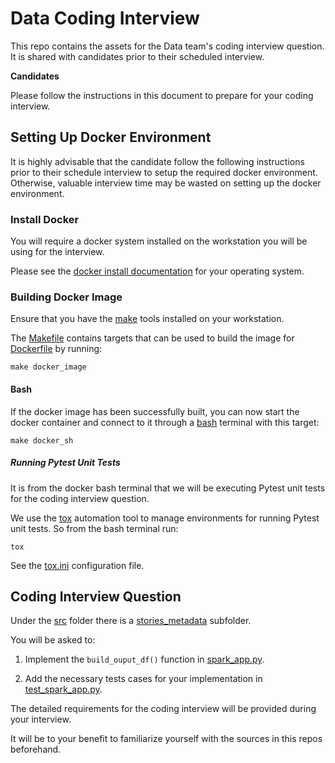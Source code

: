 # Data Coding Interview

This repo contains the assets for the Data team's coding interview question. It is shared with candidates prior to their scheduled interview.

**Candidates**

Please follow the instructions in this document to prepare for your coding interview.

## Setting Up Docker Environment

It is highly advisable that the candidate follow the following instructions prior to their schedule interview to setup the required docker environment. Otherwise, valuable interview time may be wasted on setting up the docker environment.

### Install Docker

You will require a docker system installed on the workstation you will be using for the interview.

Please see the [docker install documentation](https://docs.docker.com/engine/install/) for your operating system.

### Building Docker Image

Ensure that you have the [make](https://www.gnu.org/software/make/) tools installed on your workstation.

The [Makefile](Makefile) contains targets that can be used to build the image for [Dockerfile](docker/Dockerfile) by running:

```
make docker_image
```

#### Bash

If the docker image has been successfully built, you can now start the docker container and connect to it through a [bash](https://opensource.com/resources/what-bash) terminal with this target:

```
make docker_sh
```

##### Running Pytest Unit Tests

It is from the docker bash terminal that we will be executing Pytest unit tests for the coding interview question.

We use the [tox](https://tox.wiki/en/4.13.0/) automation tool to manage environments for running Pytest unit tests. So from the bash terminal run:

```
tox
```

See the [tox.ini](tox.ini) configuration file.


## Coding Interview Question


Under the [src](src) folder there is a [stories_metadata](src/stories_metadata) subfolder.

You will be asked to:
1. Implement the `build_ouput_df()` function in [spark_app.py](src/stories_metadata/spark_app.py).

1. Add the necessary tests cases for your implementation in [test_spark_app.py](src/stories_metadata/test_spark_app.py).

The detailed requirements for the coding interview will be provided during your interview.

It will be to your benefit to familiarize yourself with the sources in this repos beforehand.
